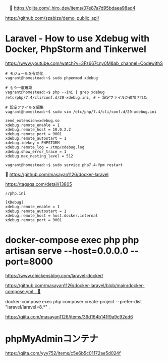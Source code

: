 　🔴
 https://qiita.com/_hiro_dev/items/07e87a7d95bdaea98ad4
 
https://github.com/szabizs/demo_public_api/

# Laravel - How to use Xdebug with Docker, PhpStorm and Tinkerwel
https://www.youtube.com/watch?v=3Fz667cny0M&ab_channel=CodewithS
```
# モジュールを有効化
vagrant@homestead:~$ sudo phpenmod xdebug

# もう一度確認
vagrant@homestead:~$ php --ini | grep xdebug
/etc/php/7.4/cli/conf.d/20-xdebug.ini, # ← 設定ファイルが追加された

# 設定ファイルを編集
vagrant@homestead:~$ sudo vim /etc/php/7.4/cli/conf.d/20-xdebug.ini

zend_extension=xdebug.so
xdebug.remote_enable = 1
xdebug.remote_host = 10.0.2.2
xdebug.remote_port = 9001
xdebug.remote_autostart = 1
xdebug.idekey = PHPSTORM
xdebug.remote_log = /tmp/xdebug.log
xdebug.show_error_trace = 1
xdebug.max_nesting_level = 512

vagrant@homestead:~$ sudo service php7.4-fpm restart
```

🔴
https://github.com/masayan1126/docker-laravel 


https://tagsqa.com/detail/13805

```
//php.ini

[XDebug]
xdebug.remote_enable = 1
xdebug.remote_autostart = 1
xdebug.remote_host = host.docker.internal
xdebug.remote_port = 9001
```



# docker-compose exec php php artisan serve --host=0.0.0.0 --port=8000
https://www.chickensblog.com/laravel-docker/

https://github.com/masayan1126/docker-laravel/blob/main/docker-compose.yml　🔴

docker-compose exec php composer create-project --prefer-dist "laravel/laravel=8.*" .

https://qiita.com/masayan1126/items/39d164b141f9a9c92ed6

# phpMyAdminコンテナ
https://qiita.com/yyy752/items/c5e6b5c01172ae5d024f

